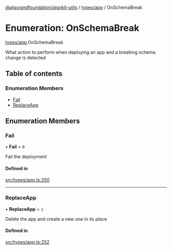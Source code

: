 [@algorandfoundation/algokit-utils](../README.md) / [types/app](../modules/types_app.md) / OnSchemaBreak

# Enumeration: OnSchemaBreak

[types/app](../modules/types_app.md).OnSchemaBreak

What action to perform when deploying an app and a breaking schema change is detected

## Table of contents

### Enumeration Members

- [Fail](types_app.OnSchemaBreak.md#fail)
- [ReplaceApp](types_app.OnSchemaBreak.md#replaceapp)

## Enumeration Members

### Fail

• **Fail** = ``0``

Fail the deployment

#### Defined in

[src/types/app.ts:250](https://github.com/algorandfoundation/algokit-utils-ts/blob/main/src/types/app.ts#L250)

___

### ReplaceApp

• **ReplaceApp** = ``1``

Delete the app and create a new one in its place

#### Defined in

[src/types/app.ts:252](https://github.com/algorandfoundation/algokit-utils-ts/blob/main/src/types/app.ts#L252)
